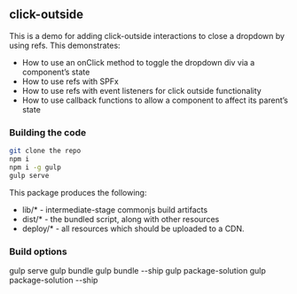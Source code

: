 ## click-outside

This is a demo for adding click-outside interactions to close a dropdown by using refs. This demonstrates:

* How to use an onClick method to toggle the dropdown div via a component’s state
* How to use refs with SPFx
* How to use refs with event listeners for click outside functionality
* How to use callback functions to allow a component to affect its parent’s state

### Building the code

```bash
git clone the repo
npm i
npm i -g gulp
gulp serve
```

This package produces the following:

* lib/* - intermediate-stage commonjs build artifacts
* dist/* - the bundled script, along with other resources
* deploy/* - all resources which should be uploaded to a CDN.

### Build options

gulp serve 
gulp bundle
gulp bundle --ship
gulp package-solution
gulp package-solution --ship
